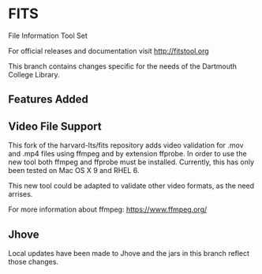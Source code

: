 FITS
====

File Information Tool Set

For official releases and documentation visit http://fitstool.org

This branch contains changes specific for the needs of the Dartmouth College Library. 

Features Added
----

Video File Support
---

This fork of the harvard-lts/fits repository adds video validation for .mov and .mp4 files using ffmpeg and by extension ffprobe. In order to use the new tool both ffmpeg and ffprobe must be installed. Currently, this has only been tested on Mac OS X 9 and RHEL 6. 

This new tool could be adapted to validate other video formats, as the need arrises.

For more information about ffmpeg: https://www.ffmpeg.org/

Jhove
---
Local updates have been made to Jhove and the jars in this branch reflect those changes.